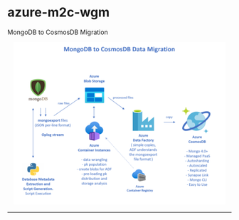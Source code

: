 # azure-m2c-wgm

MongoDB to CosmosDB Migration

<p align="center"><img src="doc/architecture.png" width="95%"></p>

---

